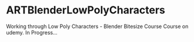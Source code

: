 # ARTBlenderLowPolyCharacters
Working through Low Poly Characters - Blender Bitesize Course Course on udemy. In Progress... 
